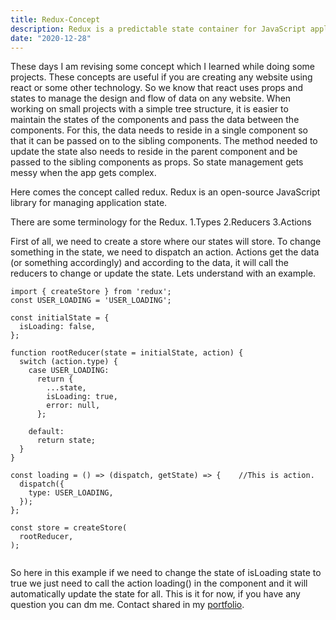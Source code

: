 ```yaml
---
title: Redux-Concept
description: Redux is a predictable state container for JavaScript applications.
date: "2020-12-28"
---
```


These days I am revising some concept which I learned while doing some projects. These concepts are useful if you are creating any website using react or some other technology. So we know that react uses props and states to manage the design and flow of data on any website. When working on small projects with a simple tree structure, it is easier to maintain the states of the components and pass the data between the components. For this, the data needs to reside in a single component so that it can be passed on to the sibling components. The method needed to update the state also needs to reside in the parent component and be passed to the sibling components as props.  So state management gets messy when the app gets complex. 

Here comes the concept called redux. Redux is an open-source JavaScript library for managing application state. 

There are some terminology for the Redux.
1.Types
2.Reducers
3.Actions

First of all, we need to create a store where our states will store. To change something in the state, we need to dispatch an action. Actions get the data (or something accordingly) and according to the data, it will call the reducers to change or update the state. Lets understand with an example.

```
import { createStore } from 'redux';
const USER_LOADING = 'USER_LOADING';

const initialState = {
  isLoading: false,
};

function rootReducer(state = initialState, action) {
  switch (action.type) {
    case USER_LOADING:
      return {
        ...state,
        isLoading: true,
        error: null,
      };

    default:
      return state;
  }
}

const loading = () => (dispatch, getState) => {    //This is action.
  dispatch({
    type: USER_LOADING,
  });
};

const store = createStore(
  rootReducer,
);


```

So here in this example if we need to change the state of isLoading state to true we just need to call the action loading() in the component and it will automatically update the state for all.
This is it for now, if you have any question you can dm me.
Contact shared in my [portfolio](https://prashantpandey.ml/).